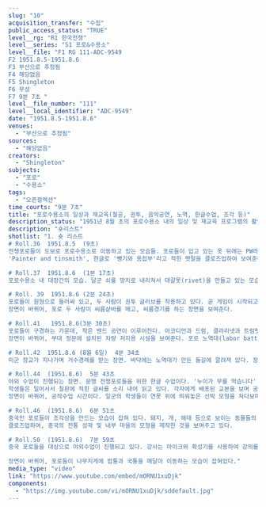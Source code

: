 ```yaml
---
slug: "10"
acquisition_transfer: "수집"
public_access_status: "TRUE"
level__rg: "R1 한국전쟁"
level__series: "S1 포로&수용소"
level__file: "F1 RG 111-ADC-9549
F2 1951.8.5-1951.8.6
F3 부산으로 추정됨
F4 해당없음
F5 Shingleton
F6 무성
F7 9분 7초 "
level__file_number: "111"
level__local_identifier: "ADC-9549"
date: "1951.8.5-1951.8.6"
venues:
  - "부산으로 추정됨"
sources:
  - "해당없음"
creators:
  - "Shingleton"
subjects:
  - "포로"
  - "수용소"
tags:
  - "오픈컬렉션"
time_courts: "9분 7초"
title: "포로수용소의 일상과 재교육(철공, 권투, 음악공연, 노역, 한글수업, 조각 등)"
description_status: "1951년 8월 초의 포로수용소 내의 일상 및 재교육 프로그램의 촬영"
description: "숏리스트"
shotlist: "1. 숏 리스트
# Roll.36  1951.8.5  (9초)
전쟁포로들이 도보로 포로수용소로 이동하고 있는 모습들. 포로들이 입고 있는 옷 뒤에는 PW라는 글씨가 적혀 있다. 이들의 이동을 유엔군 경비병력이 감시하고 있다.
'Painter and tinsmith', 한글로 '뺑기와 용접부'라고 적힌 팻말을 클로즈업하여 보여준다. 포로수용소 내 재교육 프로그램의 일환으로 운영되었던 시설이었던 것으로 보인다. 이어지는 장면에서는 포로들이 맥주캔을 갈고 펴서 냄비로 보이는 물건을 만드는 모습을 보여준다.

# Roll.37  1951.8.6  (1분 17초)
포로수용소 내 대장간의 모습. 달군 쇠를 망치로 내리쳐서 대갈못(rivet)을 만들고 있는 모습이다. 장면이 바뀌어, 포로들이 나무로 만들어진 것으로 보이는 평행봉에서 운동을 하고 있다. 평행봉 위에서 물구나무 서기를 하는 등의 동작을 하는 것을 클로즈업해서 보여주고, 포로들은 환한 얼굴로 박수를 치고 있다.

# Roll. 39  1951.8.6 (2분 24초)
포로들이 원형으로 둘러싸 있고, 두 사람이 권투 글러브를 착용하고 있다. 곧 게임이 시작되고, 두 사람은 난타전을 주고받는다. 주위에 포로들은 흥미로운 얼굴로 구경하고 있다.
장면이 바뀌어, 포로 두 사람이 씨름샅바를 메고, 씨름경기를 하는 장면을 보여준다.

# Roll.41   1951.8.6(3분 30초)
포로들이 구경하는 가운데, 작은 밴드 공연이 이루어진다. 아코디언과 드럼, 클라리넷과 트럼펫 등이 보이고, 지휘자도 있다. 이 역시 재교육 프로그램의 일환으로 보인다.
장면이 바뀌어, 부대 정문에 설치된 차량 저지용 시설을 보여준다. 포로 노역대(labor battalion)의 모습으로 보인다. 이들은 돌을 깨거나 운반하여 포로수용소 바닥에 돌길을 만드는 작업을 하고 있다. (4분 34초)

# Roll.42  1951.8.6 (8월 6일)  4분 34초
미군 장교가 지나가며 거수경례를 받는 장면. 바닥에는 노역대가 만든 돌길에 깔려져 있다. 장면이 바뀌어, 두 포로들이 밥과 국이 담긴 금속 재질의 통을 어깨에 지고 나르고 있다. 나무주걱으로 잡곡밥을 푸는 포로의 모습도 보인다. 포로들은 일렬로 서서 배식을 받고 있다.

# Roll.44  (1951.8.6)  5분 43초
야외 수업이 진행되는 장면. 문맹 전쟁포로들을 위한 한글 수업이다. '누이가 무를 먹습니다' '부모가 무를 잡수십니다' '할아버지가 무를 잡수십니다' 등의 글씨가 나무 칠판 위에 적혀 있고, 강사가 막대기로 칠판을 가리키며 수업을 진행하고 있다.
학생들은 일어서서 칠판에 적힌 글씨를 소리 내어 읽고 있다. 각자에게 배포된 교본을 보며 공부하는 포로의 모습도 잡힌다.
장면이 바뀌어, 공작수업 시간이다. 일군의 학생들이 연못 위에 띄워놓은 선박 모형을 쳐다보며 설명을 듣고 있다. 캡션에서는 이 배가 맥주캔으로 만들어진 것이라고 설명하고 있다. 강사는 배의 곳곳을 가리키며 설명하고 있다.

# Roll.46  (1951.8.6)  6분 51초
중국인 포로들이 조각상을 만드는 모습이 잡혀 있다. 돼지, 개, 해태 등으로 보이는 동물들의 조각상을 포로들이 완성하고 있는 모습이다. 동물들의 표정이 우스꽝스럽다
클로즈업하여, 중국의 전통 성곽 및 내부 마을의 모형을 제작한 것을 보여주고 있다.

# Roll.50  (1951.8.6)  7분 59초
중국 포로들을 대상으로 야외수업이 진행되고 있다. 강사는 마이크와 확성기를 사용하여 강의를 하고, 바닥에 앉은 포로들은 조용히 이를 듣고 있는 모습을 여러 각도에서 담았다.

장면이 바뀌어, 포로들이 나무지게에 밥통과 국통을 매달아 이동하는 모습이 잡혀있다."
media_type: "video"
link: "https://www.youtube.com/embed/mORNU1xuDjk"
components:
  - "https://img.youtube.com/vi/mORNU1xuDjk/sddefault.jpg"
---
```

